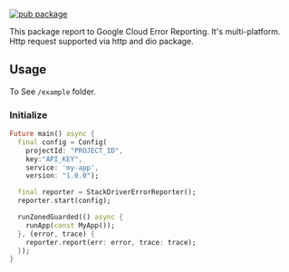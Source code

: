 [![pub package](https://img.shields.io/pub/v/stackdriver_dart.svg)](https://pub.dev/packages/stackdriver_dart)

This package report to Google Cloud Error Reporting.
It's multi-platform.
Http request supported via http and dio package.

## Usage

To See `/example` folder.

### Initialize
```dart
Future main() async {
  final config = Config(
    projectId: "PROJECT_ID",
    key:"API_KEY",
    service: 'my-app',
    version: "1.0.0");

  final reporter = StackDriverErrorReporter();
  reporter.start(config);

  runZonedGuarded(() async {
    runApp(const MyApp());
  }, (error, trace) {
    reporter.report(err: error, trace: trace);
  });
}
```